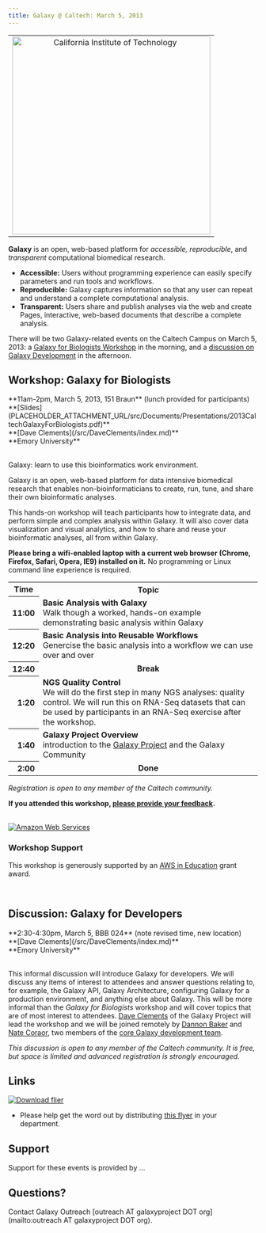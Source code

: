 ```yaml
---
title: Galaxy @ Caltech: March 5, 2013
---
```

<div class='center'>

<table>
  <tr>
    <td colspan=3 style=" text-align: center; border: none;"> <a href='http://caltech.edu/'><img src="/src/Images/Logos/CaltechLogoWTextBig.png" alt="California Institute of Technology" width="400" /></a> </td>
  </tr>
</table>


</div>

**Galaxy** is an open, web-based platform for *accessible, reproducible*, and *transparent* computational biomedical research.

* **Accessible:** Users without programming experience can easily specify parameters and run tools and workflows.
* **Reproducible:** Galaxy captures information so that any user can repeat and understand a complete computational analysis.
* **Transparent:** Users share and publish analyses via the web and create Pages, interactive, web-based documents that describe a complete analysis.

There will be two Galaxy-related events on the Caltech Campus on March 5, 2013: a [Galaxy for Biologists Workshop](/src/Events/Caltech2013/index.md#workshop-galaxy-for-biologists) in the morning, and a [discussion on Galaxy Development](/src/Events/Caltech2013/index.md#discussion-galaxy-for-developers) in the afternoon.
<br />

## Workshop: Galaxy for Biologists

<div class='indent'>
**11am-2pm, March 5, 2013, 151 Braun** (lunch provided for participants)<br />
**[Slides](PLACEHOLDER_ATTACHMENT_URL/src/Documents/Presentations/2013CaltechGalaxyForBiologists.pdf)**<br />
**[Dave Clements](/src/DaveClements/index.md)**<br />
**Emory University**<br /><br />


Galaxy: learn to use this bioinformatics work environment.

Galaxy is an open, web-based platform for data intensive biomedical research that enables non-bioinformaticians to create, run, tune, and share their own bioinformatic analyses.

This hands-on workshop will teach participants how to integrate data, and perform simple and complex analysis within Galaxy. It will also cover data visualization and visual analytics, and how to share and reuse your bioinformatic analyses, all from within Galaxy.

**Please bring a wifi-enabled laptop with a current web browser (Chrome, Firefox, Safari, Opera, IE9) installed on it.** No programming or Linux command line experience is required.

<table>
  <tr class="th" >
    <th> Time </th>
    <th> Topic </th>
  </tr>
  <tr>
    <th style=" text-align: right;"> 11:00 </th>
    <td> <strong>Basic Analysis with Galaxy</strong><div class='indent'>Walk though a worked, hands-on example demonstrating basic analysis within Galaxy</div> </td>
  </tr>
  <tr>
    <th style=" text-align: right;"> 12:20 </th>
    <td> <strong>Basic Analysis into Reusable Workflows</strong><div class='indent'>Genercise the basic analysis into a workflow we can use over and over</div> </td>
  </tr>
  <tr>
    <th style=" text-align: right;"> 12:40 </th>
    <td style=" text-align: center;"> <strong>Break</strong> </td>
  </tr>
  <tr>
    <th style=" text-align: right;"> 1:20 </th>
    <td> <strong>NGS Quality Control</strong><div class='indent'> We will do the first step in many NGS analyses: quality control.  We will run this on RNA-Seq datasets that can be used by participants in an RNA-Seq exercise after the workshop. </div> </td>
  </tr>
  <tr>
    <th style=" text-align: right;"> 1:40 </th>
    <td> <strong>Galaxy Project Overview</strong><div class='indent'>introduction to the <a href='http://galaxyproject.org/'>Galaxy Project</a> and the Galaxy Community</div> </td>
  </tr>
  <tr>
    <th style=" text-align: right;"> 2:00 </th>
    <td style=" text-align: center;"> <strong>Done</strong> </td>
  </tr>
</table>


*Registration is open to any member of the Caltech community.*

**If you attended this workshop, [please provide your feedback](http://bit.ly/Caltech2013).**

<div class='right'><br /><a href='http://aws.amazon.com/'><img src="/src/Images/Logos/AWSLogo.png" alt="Amazon Web Services" /></a></div>

### Workshop Support

This workshop is generously supported by an [AWS in Education](http://aws.amazon.com/education/) grant award.
</div>
<br />

## Discussion: Galaxy for Developers

<div class='indent'>
**2:30-4:30pm, March 5, BBB 024** (note revised time, new location) <br />
**[Dave Clements](/src/DaveClements/index.md)**<br />
**Emory University**<br /><br />

This informal discussion will introduce Galaxy for developers.  We will discuss any items of interest to attendees and answer questions relating to, for example, the Galaxy API, Galaxy Architecture, configuring Galaxy for a production environment, and anything else about Galaxy. This will be more informal than the *Galaxy for Biologists* workshop and will cover topics that are of most interest to attendees. [Dave Clements](/src/DaveClements/index.md) of the Galaxy Project will lead the workshop and we will be joined remotely by [Dannon Baker](/src/DannonBaker/index.md) and [Nate Coraor](/src/nate/index.md), two members of the [core Galaxy development team](/src/GalaxyTeam/index.md).

*This discussion is open to any member of the Caltech community. It is free, but space is limited and advanced registration is strongly encouraged.*
</div>

## Links

<div class='right'><a href='PLACEHOLDER_ATTACHMENT_URL/src/CaltechGalaxyDay.pdf'><img src="/src/Events/Caltech2013/CaltechGalaxyDayThumb.png" alt="Download flier" /></a></div>

* Please help get the word out by distributing [this flyer](PLACEHOLDER_ATTACHMENT_URL/src/CaltechGalaxyDay.pdf) in your department.

## Support

Support for these events is provided by ...

## Questions?

Contact Galaxy Outreach [outreach AT galaxyproject DOT org](mailto:outreach AT galaxyproject DOT org).
